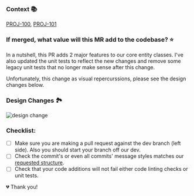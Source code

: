 ### Context 📚

<!--
    Add your related (JIRA/Issue Tracker) tickets here.
    If you don't have an associated ticket, just write _Unticketed_.
-->

[PROJ-100](https://mycompany.atlassian.net/secure/RapidBoard.jspa?rapidView=104&projectKey=PROJ&view=planning&selectedIssue=PROJ-100), [PROJ-101](https://mycompany.atlassian.net/secure/RapidBoard.jspa?rapidView=104&projectKey=PROJ&view=planning&selectedIssue=PROJ-100)


### If merged, what value will this MR add to the codebase? ⭐️ 

<!--
    Please tell me why am I looking at your code.
    What should I be concerned about, while reviewing. 
-->

In a nutshell, this PR adds 2 major features to our core entity classes. I've also updated the unit tests to reflect the new changes and remove some legacy unit tests that no longer make sense after this change.

Unfortunately, this change as visual repercurssions, please see the design changes below.

### Design Changes 🏞

![design change](https://res.cloudinary.com/practicaldev/image/fetch/s--Nrzp31zz--/c_imagga_scale,f_auto,fl_progressive,h_420,q_auto,w_1000/https://dev-to-uploads.s3.amazonaws.com/i/kml9j34p9taplrnqtcez.jpg)

<!--
    Are there design changes involved?
    Are you pushing changes that add nice unit test reports to our terminal?
    Are you pushing nice cucumber reports?

    If YES to any of the above, please share and show us one or more screenshots.
    No? Then go ahead, and delete this section please.
-->

### Checklist:

- [ ] Make sure you are making a pull request against the dev branch (left side). 
Also you should start your branch off our dev.
- [ ] Check the commit's or even all commits' message styles matches our [requested structure](https://gist.github.com/joshbuchea/6f47e86d2510bce28f8e7f42ae84c716).
- [ ] Check that your code additions will not fail either code linting checks or unit tests.

💔 Thank you!